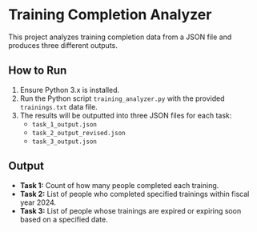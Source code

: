 # Training Completion Analyzer

This project analyzes training completion data from a JSON file and produces three different outputs.

## How to Run

1. Ensure Python 3.x is installed.
2. Run the Python script `training_analyzer.py` with the provided `trainings.txt` data file.
3. The results will be outputted into three JSON files for each task:
   - `task_1_output.json`
   - `task_2_output_revised.json`
   - `task_3_output.json`

## Output

- **Task 1:** Count of how many people completed each training.
- **Task 2:** List of people who completed specified trainings within fiscal year 2024.
- **Task 3:** List of people whose trainings are expired or expiring soon based on a specified date.
